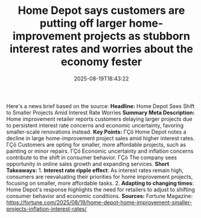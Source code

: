 ﻿---
title: "Home Depot says customers are putting off larger home-improvement projects as stubborn interest rates and worries about the economy fester"
date: "2025-08-19T18:43:22"
category: "Markets"
summary: ""
slug: "home depot says customers are putting off larger homeimprove"
source_urls:
  - "https://fortune.com/2025/08/19/home-depot-home-improvement-smaller-projects-inflation-interest-rates/"
seo:
  title: "Home Depot says customers are putting off larger home-improvement projects as stubborn interest rates and worries about the economy fester | Hash n Hedge"
  description: ""
  keywords: ["news", "markets", "brief"]
---
Here's a news brief based on the source:  **Headline:** Home Depot Sees Shift to Smaller Projects Amid Interest Rate Worries  **Summary Meta Description:** Home improvement retailer reports customers delaying larger projects due to persistent interest rate concerns and economic uncertainty, favoring smaller-scale renovations instead.  **Key Points:**  ΓÇó Home Depot notes a decline in large home-improvement project sales amid higher interest rates. ΓÇó Customers are opting for smaller, more affordable projects, such as painting or minor repairs. ΓÇó Economic uncertainty and inflation concerns contribute to the shift in consumer behavior. ΓÇó The company sees opportunity in online sales growth and expanding services.  **Short Takeaways:**  1. **Interest rate ripple effect**: As interest rates remain high, consumers are reevaluating their priorities for home improvement projects, focusing on smaller, more affordable tasks. 2. **Adapting to changing times**: Home Depot's response highlights the need for retailers to adjust to shifting consumer behavior and economic conditions.  **Sources:** Fortune Magazine: https://fortune.com/2025/08/19/home-depot-home-improvement-smaller-projects-inflation-interest-rates/ 
